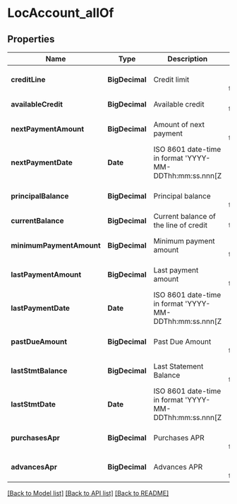 # LocAccount_allOf
## Properties

| Name | Type | Description | Notes |
|------------ | ------------- | ------------- | -------------|
| **creditLine** | **BigDecimal** | Credit limit | [optional] [default to null] |
| **availableCredit** | **BigDecimal** | Available credit | [default to null] |
| **nextPaymentAmount** | **BigDecimal** | Amount of next payment | [optional] [default to null] |
| **nextPaymentDate** | **Date** | ISO 8601 date-time in format &#39;YYYY-MM-DDThh:mm:ss.nnn[Z|[+|-]hh:mm]&#39; according to [IETF RFC3339](https://xml2rfc.tools.ietf.org/public/rfc/html/rfc3339.html#anchor14) | [optional] [default to null] |
| **principalBalance** | **BigDecimal** | Principal balance | [optional] [default to null] |
| **currentBalance** | **BigDecimal** | Current balance of the line of credit | [default to null] |
| **minimumPaymentAmount** | **BigDecimal** | Minimum payment amount | [optional] [default to null] |
| **lastPaymentAmount** | **BigDecimal** | Last payment amount | [optional] [default to null] |
| **lastPaymentDate** | **Date** | ISO 8601 date-time in format &#39;YYYY-MM-DDThh:mm:ss.nnn[Z|[+|-]hh:mm]&#39; according to [IETF RFC3339](https://xml2rfc.tools.ietf.org/public/rfc/html/rfc3339.html#anchor14) | [optional] [default to null] |
| **pastDueAmount** | **BigDecimal** | Past Due Amount | [optional] [default to null] |
| **lastStmtBalance** | **BigDecimal** | Last Statement Balance | [optional] [default to null] |
| **lastStmtDate** | **Date** | ISO 8601 date-time in format &#39;YYYY-MM-DDThh:mm:ss.nnn[Z|[+|-]hh:mm]&#39; according to [IETF RFC3339](https://xml2rfc.tools.ietf.org/public/rfc/html/rfc3339.html#anchor14) | [optional] [default to null] |
| **purchasesApr** | **BigDecimal** | Purchases APR | [optional] [default to null] |
| **advancesApr** | **BigDecimal** | Advances APR | [optional] [default to null] |

[[Back to Model list]](../README.md#documentation-for-models) [[Back to API list]](../README.md#documentation-for-api-endpoints) [[Back to README]](../README.md)

